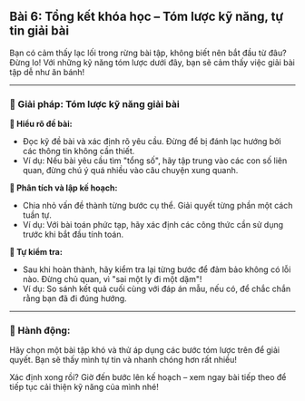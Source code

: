 ## Bài 6: Tổng kết khóa học – Tóm lược kỹ năng, tự tin giải bài

Bạn có cảm thấy lạc lối trong rừng bài tập, không biết nên bắt đầu từ đâu? Đừng lo! Với những kỹ năng tóm lược dưới đây, bạn sẽ cảm thấy việc giải bài tập dễ như ăn bánh!

---

### 📌 Giải pháp: Tóm lược kỹ năng giải bài

**🔹 Hiểu rõ đề bài:**
- Đọc kỹ đề bài và xác định rõ yêu cầu. Đừng để bị đánh lạc hướng bởi các thông tin không cần thiết.
- Ví dụ: Nếu bài yêu cầu tìm "tổng số", hãy tập trung vào các con số liên quan, đừng chú ý quá nhiều vào câu chuyện xung quanh.

**🔹 Phân tích và lập kế hoạch:**
- Chia nhỏ vấn đề thành từng bước cụ thể. Giải quyết từng phần một cách tuần tự.
- Ví dụ: Với bài toán phức tạp, hãy xác định các công thức cần sử dụng trước khi bắt đầu tính toán.

**🔹 Tự kiểm tra:**
- Sau khi hoàn thành, hãy kiểm tra lại từng bước để đảm bảo không có lỗi nào. Đừng chủ quan, vì "sai một ly đi một dặm"!
- Ví dụ: So sánh kết quả cuối cùng với đáp án mẫu, nếu có, để chắc chắn rằng bạn đã đi đúng hướng.

---

### 🚀 Hành động:

Hãy chọn một bài tập khó và thử áp dụng các bước tóm lược trên để giải quyết. Bạn sẽ thấy mình tự tin và nhanh chóng hơn rất nhiều!

Xác định xong rồi? Giờ đến bước lên kế hoạch – xem ngay bài tiếp theo để tiếp tục cải thiện kỹ năng của mình nhé!